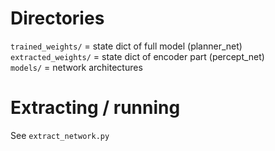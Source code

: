# Directories
`trained_weights/` = state dict of full model (planner_net)\
`extracted_weights/` = state dict of encoder part (percept_net)\
`models/` = network architectures

# Extracting / running
See `extract_network.py`